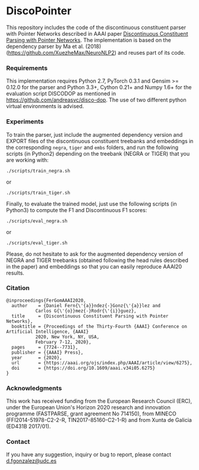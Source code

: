 # DiscoPointer
This repository includes the code of the discontinuous constituent parser with Pointer Networks described in AAAI paper [Discontinuous Constituent Parsing with Pointer Networks](https://github.com/danifg/DiscoPointer). The implementation is based on the dependency parser by Ma et al. (2018) (https://github.com/XuezheMax/NeuroNLP2) and reuses part of its code.

### Requirements
This implementation requires Python 2.7, PyTorch 0.3.1 and Gensim >= 0.12.0 for the parser and Python 3.3+, Cython 0.21+ and Numpy 1.6+ for the evaluation script DISCODOP as mentioned in https://github.com/andreasvc/disco-dop. The use of two different python virtual environments is advised.
  

### Experiments
To train the parser, just include the augmented dependency version and EXPORT files of the discontinuous constituent treebanks and embeddings in the corresponding ``negra``, ``tiger`` and ``embs`` folders, and run the following scripts (in Python2) depending on the treebank (NEGRA or TIGER) that you are working with:

    ./scripts/train_negra.sh
or

    ./scripts/train_tiger.sh

Finally, to evaluate the trained model, just use the following scripts (in Python3) to compute the F1 and Discontinuous F1 scores:

    ./scripts/eval_negra.sh

or

    ./scripts/eval_tiger.sh

Please, do not hesitate to ask for the augmented dependency version of NEGRA and TIGER treebanks (obtained following the head rules described in the paper) and embeddings so that you can easily reproduce AAAI20 results.

### Citation
    @inproceedings{FerGomAAAI2020,
      author    = {Daniel Fern{\'{a}}ndez{-}Gonz{\'{a}}lez and
               Carlos G{\'{o}}mez{-}Rodr{\'{i}}guez},
      title     = {Discontinuous Constituent Parsing with Pointer Networks},
      booktitle = {Proceedings of the Thirty-Fourth {AAAI} Conference on Artificial Intelligence, {AAAI}
               2020, New York, NY, USA,
               February 7-12, 2020},
      pages     = {7724--7731},
      publisher = {{AAAI} Press},
      year      = {2020},
      url       = {https://aaai.org/ojs/index.php/AAAI/article/view/6275},
      doi       = {https://doi.org/10.1609/aaai.v34i05.6275}
    }
    
### Acknowledgments
This work has received funding from the European Research Council (ERC), under the European Union's Horizon 2020 research and innovation programme (FASTPARSE, grant agreement No 714150), from MINECO (FFI2014-51978-C2-2-R, TIN2017-85160-C2-1-R) and from Xunta de Galicia (ED431B 2017/01).

### Contact
If you have any suggestion, inquiry or bug to report, please contact d.fgonzalez@udc.es
